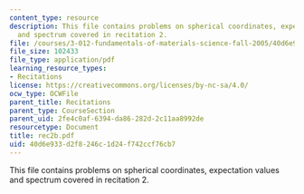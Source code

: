 ```yaml
---
content_type: resource
description: This file contains problems on spherical coordinates, expectation values
  and spectrum covered in recitation 2.
file: /courses/3-012-fundamentals-of-materials-science-fall-2005/40d6e933d2f8246c1d24f742ccf76cb7_rec2b.pdf
file_size: 102433
file_type: application/pdf
learning_resource_types:
- Recitations
license: https://creativecommons.org/licenses/by-nc-sa/4.0/
ocw_type: OCWFile
parent_title: Recitations
parent_type: CourseSection
parent_uid: 2fe4c0af-6394-da86-282d-2c11aa8992de
resourcetype: Document
title: rec2b.pdf
uid: 40d6e933-d2f8-246c-1d24-f742ccf76cb7
---
```

This file contains problems on spherical coordinates, expectation values and spectrum covered in recitation 2.